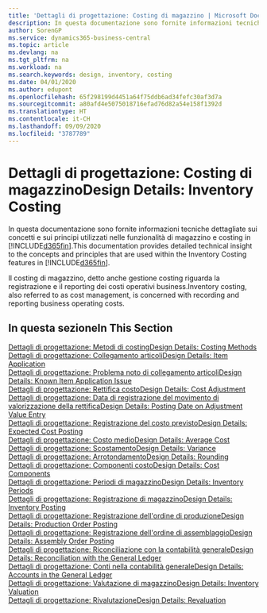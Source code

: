 ```yaml
---
title: 'Dettagli di progettazione: Costing di magazzino | Microsoft Docs'
description: In questa documentazione sono fornite informazioni tecniche dettagliate sui concetti e sui principi utilizzati nelle funzionalità di magazzino e costing in Business Central.
author: SorenGP
ms.service: dynamics365-business-central
ms.topic: article
ms.devlang: na
ms.tgt_pltfrm: na
ms.workload: na
ms.search.keywords: design, inventory, costing
ms.date: 04/01/2020
ms.author: edupont
ms.openlocfilehash: 65f298199d4451a64f75ddb6ad34fefc30af3d7a
ms.sourcegitcommit: a80afd4e5075018716efad76d82a54e158f1392d
ms.translationtype: HT
ms.contentlocale: it-CH
ms.lasthandoff: 09/09/2020
ms.locfileid: "3787789"
---
```

# <a name="design-details-inventory-costing"></a><span data-ttu-id="203df-103">Dettagli di progettazione: Costing di magazzino</span><span class="sxs-lookup"><span data-stu-id="203df-103">Design Details: Inventory Costing</span></span>
<span data-ttu-id="203df-104">In questa documentazione sono fornite informazioni tecniche dettagliate sui concetti e sui principi utilizzati nelle funzionalità di magazzino e costing in [!INCLUDE[d365fin](includes/d365fin_md.md)].</span><span class="sxs-lookup"><span data-stu-id="203df-104">This documentation provides detailed technical insight to the concepts and principles that are used within the Inventory Costing features in [!INCLUDE[d365fin](includes/d365fin_md.md)].</span></span>  

<span data-ttu-id="203df-105">Il costing di magazzino, detto anche gestione costing riguarda la registrazione e il reporting dei costi operativi business.</span><span class="sxs-lookup"><span data-stu-id="203df-105">Inventory costing, also referred to as cost management, is concerned with recording and reporting business operating costs.</span></span>  

## <a name="in-this-section"></a><span data-ttu-id="203df-106">In questa sezione</span><span class="sxs-lookup"><span data-stu-id="203df-106">In This Section</span></span>  
[<span data-ttu-id="203df-107">Dettagli di progettazione: Metodi di costing</span><span class="sxs-lookup"><span data-stu-id="203df-107">Design Details: Costing Methods</span></span>](design-details-costing-methods.md)  
[<span data-ttu-id="203df-108">Dettagli di progettazione: Collegamento articoli</span><span class="sxs-lookup"><span data-stu-id="203df-108">Design Details: Item Application</span></span>](design-details-item-application.md)  
[<span data-ttu-id="203df-109">Dettagli di progettazione: Problema noto di collegamento articoli</span><span class="sxs-lookup"><span data-stu-id="203df-109">Design Details: Known Item Application Issue</span></span>](design-details-inventory-zero-level-open-item-ledger-entries.md)  
[<span data-ttu-id="203df-110">Dettagli di progettazione: Rettifica costo</span><span class="sxs-lookup"><span data-stu-id="203df-110">Design Details: Cost Adjustment</span></span>](design-details-cost-adjustment.md)  
[<span data-ttu-id="203df-111">Dettagli di progettazione: Data di registrazione del movimento di valorizzazione della rettifica</span><span class="sxs-lookup"><span data-stu-id="203df-111">Design Details: Posting Date on Adjustment Value Entry</span></span>](design-details-inventory-adjustment-value-entry-posting-date.md)  
[<span data-ttu-id="203df-112">Dettagli di progettazione: Registrazione del costo previsto</span><span class="sxs-lookup"><span data-stu-id="203df-112">Design Details: Expected Cost Posting</span></span>](design-details-expected-cost-posting.md)  
[<span data-ttu-id="203df-113">Dettagli di progettazione: Costo medio</span><span class="sxs-lookup"><span data-stu-id="203df-113">Design Details: Average Cost</span></span>](design-details-average-cost.md)  
[<span data-ttu-id="203df-114">Dettagli di progettazione: Scostamento</span><span class="sxs-lookup"><span data-stu-id="203df-114">Design Details: Variance</span></span>](design-details-variance.md)  
[<span data-ttu-id="203df-115">Dettagli di progettazione: Arrotondamento</span><span class="sxs-lookup"><span data-stu-id="203df-115">Design Details: Rounding</span></span>](design-details-rounding.md)  
[<span data-ttu-id="203df-116">Dettagli di progettazione: Componenti costo</span><span class="sxs-lookup"><span data-stu-id="203df-116">Design Details: Cost Components</span></span>](design-details-cost-components.md)  
[<span data-ttu-id="203df-117">Dettagli di progettazione: Periodi di magazzino</span><span class="sxs-lookup"><span data-stu-id="203df-117">Design Details: Inventory Periods</span></span>](design-details-inventory-periods.md)  
[<span data-ttu-id="203df-118">Dettagli di progettazione: Registrazione di magazzino</span><span class="sxs-lookup"><span data-stu-id="203df-118">Design Details: Inventory Posting</span></span>](design-details-inventory-posting.md)  
[<span data-ttu-id="203df-119">Dettagli di progettazione: Registrazione dell'ordine di produzione</span><span class="sxs-lookup"><span data-stu-id="203df-119">Design Details: Production Order Posting</span></span>](design-details-production-order-posting.md)  
[<span data-ttu-id="203df-120">Dettagli di progettazione: Registrazione dell'ordine di assemblaggio</span><span class="sxs-lookup"><span data-stu-id="203df-120">Design Details: Assembly Order Posting</span></span>](design-details-assembly-order-posting.md)  
[<span data-ttu-id="203df-121">Dettagli di progettazione: Riconciliazione con la contabilità generale</span><span class="sxs-lookup"><span data-stu-id="203df-121">Design Details: Reconciliation with the General Ledger</span></span>](design-details-reconciliation-with-the-general-ledger.md)  
[<span data-ttu-id="203df-122">Dettagli di progettazione: Conti nella contabilità generale</span><span class="sxs-lookup"><span data-stu-id="203df-122">Design Details: Accounts in the General Ledger</span></span>](design-details-accounts-in-the-general-ledger.md)  
[<span data-ttu-id="203df-123">Dettagli di progettazione: Valutazione di magazzino</span><span class="sxs-lookup"><span data-stu-id="203df-123">Design Details: Inventory Valuation</span></span>](design-details-inventory-valuation.md)  
[<span data-ttu-id="203df-124">Dettagli di progettazione: Rivalutazione</span><span class="sxs-lookup"><span data-stu-id="203df-124">Design Details: Revaluation</span></span>](design-details-revaluation.md)
